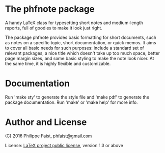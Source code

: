 # The phfnote package

A handy LaTeX class for typesetting short notes and medium-length reports, full
of goodies to make it look just right.

The package phfnote provides basic formatting for short documents, such as notes
on a specific topic, short documentation, or quick memos. It aims to cover all
basic needs for such purposes: include a standard set of relevant packages, a
nice title which doesn't take up too much space, better page margin sizes, and
some basic styling to make the note look nicer. At the same time, it is highly
flexible and customizable.


# Documentation

Run 'make sty' to generate the style file and 'make pdf' to generate the package
documentation. Run 'make' or 'make help' for more info.


# Author and License

(C) 2016 Philippe Faist, phfaist@gmail.com

License: [LaTeX project public license](http://www.ctan.org/license/lppl1.3),
version 1.3 or above

